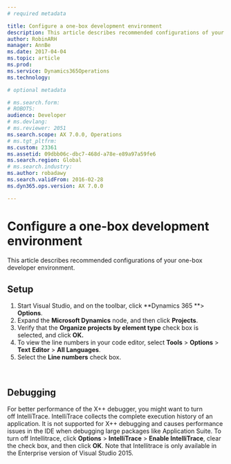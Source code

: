 ```yaml
---
# required metadata

title: Configure a one-box development environment
description: This article describes recommended configurations of your one-box developer environment.
author: RobinARH
manager: AnnBe
ms.date: 2017-04-04
ms.topic: article
ms.prod: 
ms.service: Dynamics365Operations
ms.technology: 

# optional metadata

# ms.search.form: 
# ROBOTS: 
audience: Developer
# ms.devlang: 
# ms.reviewer: 2051
ms.search.scope: AX 7.0.0, Operations
# ms.tgt_pltfrm: 
ms.custom: 23361
ms.assetid: 09dbb06c-dbc7-468d-a78e-e89a97a59fe6
ms.search.region: Global
# ms.search.industry: 
ms.author: robadawy
ms.search.validFrom: 2016-02-28
ms.dyn365.ops.version: AX 7.0.0

---
```


# Configure a one-box development environment

This article describes recommended configurations of your one-box developer environment.

Setup
-----

1.  Start Visual Studio, and on the toolbar, click **Dynamics 365 **&gt; **Options**.
2.  Expand the **Microsoft Dynamics** node, and then click **Projects**.
3.  Verify that the **Organize projects by element type** check box is selected, and click ****OK.****
4.  To view the line numbers in your code editor, select **Tools** &gt; **Options** &gt; **Text** **Editor** &gt; **All Languages**.
5.  Select the **Line numbers** check box.

 

## Debugging
For better performance of the X++ debugger, you might want to turn off IntelliTrace. IntelliTrace collects the complete execution history of an application. It is not supported for X++ debugging and causes performance issues in the IDE when debugging large packages like Application Suite. To turn off Intellitrace, click **Options** &gt; **IntelliTrace** &gt; **Enable IntelliTrace**, clear the check box, and then click **OK**. Note that Intellitrace is only available in the Enterprise version of Visual Studio 2015.    

